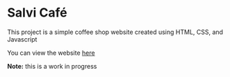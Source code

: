 # Salvi Café
This project is a simple coffee shop website created using HTML, CSS, and Javascript

You can view the website [here](https://fsantamaria1.github.io/salvicafe)

**Note:** this is a work in progress
